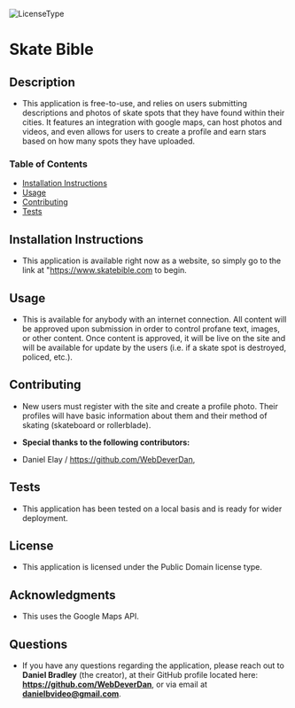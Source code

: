 

![LicenseType](https://img.shields.io/badge/License%3A%20-Public%20Domain-green)
# Skate Bible

## Description

* This application is free-to-use, and relies on users submitting descriptions and photos of skate spots that they have found within their cities. It features an integration with google maps, can host photos and videos, and even allows for users to create a profile and earn stars based on how many spots they have uploaded.

### Table of Contents

* [Installation Instructions](#Installation-Instructions)
* [Usage](#Usage)
* [Contributing](#Contributing)
* [Tests](#Tests)

## Installation Instructions

* This application is available right now as a website, so simply go to the link at "https://www.skatebible.com to begin.

## Usage

* This is available for anybody with an internet connection. All content will be approved upon submission in order to control profane text, images, or other content. Once content is approved, it will be live on the site and will be available for update by the users (i.e. if a skate spot is destroyed, policed, etc.).

## Contributing

* New users must register with the site and create a profile photo. Their profiles will have basic information about them and their method of skating (skateboard or rollerblade).

* **Special thanks to the following contributors:** 
* Daniel Elay / https://github.com/WebDeverDan,

## Tests

* This application has been tested on a local basis and is ready for wider deployment.

## License

* This application is licensed under the Public Domain license type.

## Acknowledgments

* This uses the Google Maps API.

## Questions
* If you have any questions regarding the application, please reach out to **Daniel Bradley** (the creator), at their GitHub profile located here: **https://github.com/WebDeverDan**, or via email at **danielbvideo@gmail.com**.